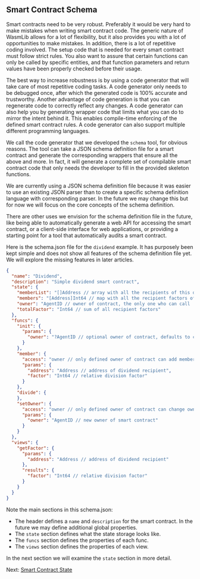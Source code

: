 ## Smart Contract Schema

Smart contracts need to be very robust. Preferably it would be very hard to make
mistakes when writing smart contract code. The generic nature of WasmLib allows
for a lot of flexibility, but it also provides you with a lot of opportunities
to make mistakes. In addition, there is a lot of repetitive coding involved. The
setup code that is needed for every smart contract must follow strict rules. You
also want to assure that certain functions can only be called by specific
entities, and that function parameters and return values have been properly
checked before their usage.

The best way to increase robustness is by using a code generator that will take
care of most repetitive coding tasks. A code generator only needs to be debugged
once, after which the generated code is 100% accurate and trustworthy. Another
advantage of code generation is that you can regenerate code to correctly
reflect any changes. A code generator can also help you by generating wrapper
code that limits what you can do to mirror the intent behind it. This enables
compile-time enforcing of the defined smart contract rules. A code generator 
can also support multiple different programming languages. 

We call the code generator that we developed the `schema` tool, for obvious
reasons. The tool can take a JSON schema definition file for a smart contract
and generate the corresponding wrappers that ensure all the above and more. In
fact, it will generate a complete set of compilable smart contract code that
only needs the developer to fill in the provided skeleton functions.

We are currently using a JSON schema definition file because it was easier to
use an existing JSON parser than to create a specific schema definition language
with corresponding parser. In the future we may change this but for now we will
focus on the core concepts of the schema definition.

There are other uses we envision for the schema definition file in the future,
like being able to automatically generate a web API for accessing the smart
contract, or a client-side interface for web applications, or providing a
starting point for a tool that automatically audits a smart contract.

Here is the schema.json file for the `dividend` example. It has purposely been
kept simple and does not show all features of the schema definition file yet. We
will explore the missing features in later articles.

```json
{
  "name": "Dividend",
  "description": "Simple dividend smart contract",
  "state": {
    "memberList": "[]Address // array with all the recipients of this dividend",
    "members": "[Address]Int64 // map with all the recipient factors of this dividend",
    "owner": "AgentID // owner of contract, the only one who can call 'member' func",
    "totalFactor": "Int64 // sum of all recipient factors"
  },
  "funcs": {
    "init": {
      "params": {
        "owner": "?AgentID // optional owner of contract, defaults to contract creator"
      }
    },
    "member": {
      "access": "owner // only defined owner of contract can add members",
      "params": {
        "address": "Address // address of dividend recipient",
        "factor": "Int64 // relative division factor"
      }
    },
    "divide": {
    },
    "setOwner": {
      "access": "owner // only defined owner of contract can change owner",
      "params": {
        "owner": "AgentID // new owner of smart contract"
      }
    }
  },
  "views": {
    "getFactor": {
      "params": {
        "address": "Address // address of dividend recipient"
      },
      "results": {
        "factor": "Int64 // relative division factor"
      }
    }
  }
}
```

Note the main sections in this schema.json:

* The header defines a `name` and `description` for the smart contract. In the
  future we may define additional global properties.
* The `state` section defines what the state storage looks like.
* The `funcs` section defines the properties of each func.
* The `views` section defines the properties of each view.

In the next section we will examine the `state` section in more detail.

Next: [Smart Contract State](State.md)
